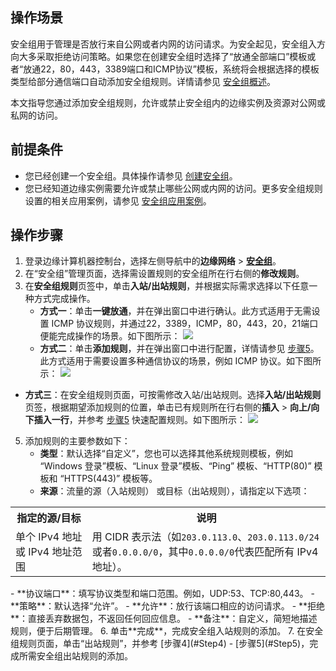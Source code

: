 ## 操作场景
安全组用于管理是否放行来自公网或者内网的访问请求。为安全起见，安全组入方向大多采取拒绝访问策略。如果您在创建安全组时选择了“放通全部端口”模板或者“放通22，80，443，3389端口和ICMP协议”模板，系统将会根据选择的模板类型给部分通信端口自动添加安全组规则。详情请参见 [安全组概述](https://intl.cloud.tencent.com/document/product/1119/43431)。

本文指导您通过添加安全组规则，允许或禁止安全组内的边缘实例及资源对公网或私网的访问。

## 前提条件

- 您已经创建一个安全组。具体操作请参见 [创建安全组](https://intl.cloud.tencent.com/document/product/1119/43432)。
- 您已经知道边缘实例需要允许或禁止哪些公网或内网的访问。更多安全组规则设置的相关应用案例，请参见 [安全组应用案例](https://intl.cloud.tencent.com/document/product/1119/43446)。

## 操作步骤
1. 登录边缘计算机器控制台，选择左侧导航中的**边缘网络** > **[安全组](https://console.cloud.tencent.com/ecm/safe)**。
3. 在“安全组”管理页面，选择需设置规则的安全组所在行右侧的**修改规则**。
4. [](id:Step4)在**安全组规则**页签中，单击**入站/出站规则**，并根据实际需求选择以下任意一种方式完成操作。
   - **方式一**：单击**一键放通**，并在弹出窗口中进行确认。此方式适用于无需设置 ICMP 协议规则，并通过22，3389，ICMP，80，443，20，21端口便能完成操作的场景。如下图所示：
   ![](https://qcloudimg.tencent-cloud.cn/raw/783d4990e00ca11a94b81d2685741c55.png)
   - **方式二**：单击**添加规则**，并在弹出窗口中进行配置，详情请参见 [步骤5](#Step5)。此方式适用于需要设置多种通信协议的场景，例如 ICMP 协议。如下图所示：
   ![](https://qcloudimg.tencent-cloud.cn/raw/afd977f19b1cf101905f53d673b28e33.png)
  - **方式三**：在安全组规则页面，可按需修改入站/出站规则。选择**入站/出站规则**页签，根据期望添加规则的位置，单击已有规则所在行右侧的**插入** > **向上/向下插入一行**，并参考 [步骤5](#Step5) 快速配置规则。如下图所示：
![](https://qcloudimg.tencent-cloud.cn/raw/3799df703b87a1d046fc9d4b13892599.png)
5. [](id:Step5)添加规则的主要参数如下：
   - **类型**：默认选择“自定义”，您也可以选择其他系统规则模板，例如 “Windows 登录”模板、“Linux 登录”模板、“Ping” 模板、“HTTP(80)” 模板和 “HTTPS(443)” 模板等。
   - **来源**：流量的源（入站规则） 或目标（出站规则），请指定以下选项：
<table>
<tbody><tr><th>指定的源/目标</th><th>说明</th></tr>
<tr><td>单个 IPv4 地址或 IPv4 地址范围</td><td>用 CIDR 表示法（如<code>203.0.113.0</code>、<code>203.0.113.0/24</code>或者<code>0.0.0.0/0</code>，其中<code>0.0.0.0/0</code>代表匹配所有 IPv4 地址）。</td></tr>
</tbody></table>
   - **协议端口**：填写协议类型和端口范围。例如，UDP:53、TCP:80,443。
   - **策略**：默认选择“允许”。
     - **允许**：放行该端口相应的访问请求。
     - **拒绝**：直接丢弃数据包，不返回任何回应信息。
   - **备注**：自定义，简短地描述规则，便于后期管理。
6. 单击**完成**，完成安全组入站规则的添加。
7. 在安全组规则页面，单击“出站规则”，并参考 [步骤4](#Step4) - [步骤5](#Step5)，完成所需安全组出站规则的添加。

